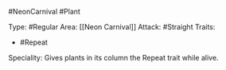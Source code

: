 #NeonCarnival #Plant 

Type: #Regular 
Area: [[Neon Carnival]]
Attack:  #Straight
Traits:
- #Repeat

Speciality: Gives plants in its column the Repeat trait while alive. 